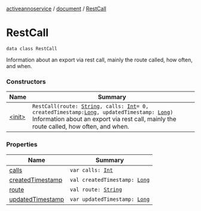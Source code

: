 [activeannoservice](../../index.md) / [document](../index.md) / [RestCall](./index.md)

# RestCall

`data class RestCall`

Information about an export via rest call, mainly the route called, how often, and when.

### Constructors

| Name | Summary |
|---|---|
| [&lt;init&gt;](-init-.md) | `RestCall(route: `[`String`](https://kotlinlang.org/api/latest/jvm/stdlib/kotlin/-string/index.html)`, calls: `[`Int`](https://kotlinlang.org/api/latest/jvm/stdlib/kotlin/-int/index.html)` = 0, createdTimestamp: `[`Long`](https://kotlinlang.org/api/latest/jvm/stdlib/kotlin/-long/index.html)`, updatedTimestamp: `[`Long`](https://kotlinlang.org/api/latest/jvm/stdlib/kotlin/-long/index.html)`)`<br>Information about an export via rest call, mainly the route called, how often, and when. |

### Properties

| Name | Summary |
|---|---|
| [calls](calls.md) | `var calls: `[`Int`](https://kotlinlang.org/api/latest/jvm/stdlib/kotlin/-int/index.html) |
| [createdTimestamp](created-timestamp.md) | `val createdTimestamp: `[`Long`](https://kotlinlang.org/api/latest/jvm/stdlib/kotlin/-long/index.html) |
| [route](route.md) | `val route: `[`String`](https://kotlinlang.org/api/latest/jvm/stdlib/kotlin/-string/index.html) |
| [updatedTimestamp](updated-timestamp.md) | `var updatedTimestamp: `[`Long`](https://kotlinlang.org/api/latest/jvm/stdlib/kotlin/-long/index.html) |

